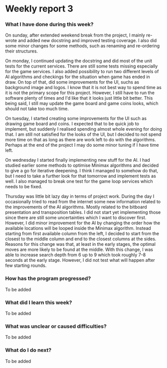 # Weekly report 3

### What I have done during this week?

On sunday, after extended weekend break from the project, I mainly re-wrote and added new docstring and improved testing coverage. I also did some minor changes for some methods, such as renaming and re-ordering their structures.

On monday, I continued updating the docstring and did most of the unit tests for the current services. There are still some tests missing especially for the game services. I also added possibility to run two different levels of AI algorithms and checkings for the situation when game has ended in draw. On top of that, did some improvements for the UI, suchs as background image and logos. I know that it is not best way to spend time as it is not the primary scope for this project. However, I still have to run the software plenty of times and I'd like that it looks just little bit better. This being said, I still may update the game board and game coins looks, which should not take too much time.

On tuesday, I started creating some improvements for the UI such as drawing game board and coins. I expected that to be quick job to implement, but suddenly I realised spending almost whole evening for doing that. I am still not satisfied for the looks of the UI, but I decided to not spend more time on that as long as there are work left to do with the algorithms. Perhaps at the end of the project I may do some minor tuning if I have time left.

On wednesday I started finally implementing new stuff for the AI. I had studied earlier some methods to optimise Minimax algorithms and decided to give a go for iterative deepening. I think I managed to somehow do that, but I need to take a further look for that tomorrow and implement tests as well. I also managed to break one test for the game loop services which needs to be fixed.

Thursday was little bit lazy day in terms of project work. During the day I occasionally tried to read from the internet some new information related to the improvements of the AI algorithms. Mostly related to the bitboard presentation and transposition tables. I did not start yet implementing those since there are still some uncertainties which I want to discover first. However, I did minor improvement for the AI by changing the order how the available locations will be looped inside the Minimax algorithm. Instead starting from first available column from the left, I decided to start from the closest to the middle column and end to the closest columns at the sides. Reasons for this change was that, at least in the early stages, the optimal moves are more likely to be found at the middle. With this change, I was able to increase search depth from 6 up to 9 which took roughly 7-8 seconds at the early stage. However, I did not test what will happen after few starting rounds.

### How has the program progressed?

To be added

### What did I learn this week?

To be added

### What was unclear or caused difficulties?

To be added

### What do I do next?

To be added